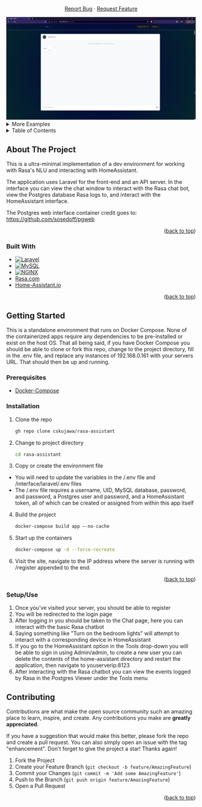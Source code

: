 <div align="center">
  <p align="center">
    <a href="https://github.com/othneildrew/Best-README-Template/issues">Report Bug</a>
    ·
    <a href="https://github.com/othneildrew/Best-README-Template/issues">Request Feature</a>
  </p>
</div>

 <img src="https://github.com/cskujawa/rasa-assistant/blob/main/rasa-assistant-2.png" name="chat">
<details>
  <summary>More Examples</summary>
  <img src="https://github.com/cskujawa/rasa-assistant/blob/main/rasa-assistant-1.png" name="login">
  <img src="https://github.com/cskujawa/rasa-assistant/blob/main/rasa-assistant-3.png" name="home-assistant">
  <img src="https://github.com/cskujawa/rasa-assistant/blob/main/rasa-assistant-4.png" name="postgres-viewer">
</details>

<!-- TABLE OF CONTENTS -->
<details>
  <summary>Table of Contents</summary>
  <ol>
    <li>
      <a href="#about-the-project">About The Project</a>
      <ul>
        <li><a href="#built-with">Built With</a></li>
      </ul>
    </li>
    <li>
      <a href="#getting-started">Getting Started</a>
      <ul>
        <li><a href="#prerequisites">Prerequisites</a></li>
        <li><a href="#installation">Installation</a></li>
      </ul>
    </li>
  </ol>
</details>


<!-- ABOUT THE PROJECT -->
## About The Project
This is a ultra-minimal implementation of a dev environment for working with Rasa's NLU and interacting with HomeAssistant.

The application uses Laravel for the front-end and an API server. In the interface you can view the chat window to interact with the Rasa chat bot, view the Postgres database Rasa logs to, and interact with the HomeAssistant interface. 

The Postgres web interface container credit goes to:
https://github.com/sosedoff/pgweb

<p align="right">(<a href="#top">back to top</a>)</p>


### Built With

* [![Laravel][Laravel.com]][Laravel-url]
* [![MySQL][Mysql.com]][Mysql-url]
* [![NGINX][NGINX.com]][Nginx-url]
* <a href="Rasa.com">Rasa.com</a>
* <a href="Home-Assistant.io">Home-Assistant.io</a>

<p align="right">(<a href="#top">back to top</a>)</p>



<!-- GETTING STARTED -->
## Getting Started

This is a standalone environment that runs on Docker Compose. None of the containerized apps require any dependencies to be pre-installed or exist on the host OS. That all being said, if you have Docker Compose you should be able to clone or fork this repo, change to the project directory, fill in the .env file, and replace any instances of 192.168.0.161 with your servers URL. That should then be up and running.

### Prerequisites

* <a href="https://docs.docker.com/compose/">Docker-Compose</a>

### Installation

1. Clone the repo
   ```sh
   gh repo clone cskujawa/rasa-assistant
   ```
2. Change to project directory
   ```sh
   cd rasa-assistant
   ```
3. Copy or create the environment file
* You will need to update the variables in the /.env file and /interface/laravel/.env files
* The /.env file requires a username, UID, MySQL database, password, and password, a Postgres user and password, and a HomeAssistant token, all of which can be created or assigned from within this app itself
4. Build the project
   ```sh
   docker-compose build app –-no-cache
   ```
5. Start up the containers
   ```sh
   docker-compose up -d --force-recreate
   ```
10. Visit the site, navigate to the IP address where the server is running with /register appended to the end.
   
<p align="right">(<a href="#top">back to top</a>)</p>

### Setup/Use

1. Once you've visited your server, you should be able to register
2. You will be redirected to the login page
3. After logging in you should be taken to the Chat page, here you can interact with the basic Rasa chatbot
4. Saying something like "Turn on the bedroom lights" will attempt to interact with a corresponding device in HomeAssistant
5. If you go to the HomeAssistant option in the Tools drop-down you will be able to sign in using Admin/admin, to create a new user you can delete the contents of the home-assistant directory and restart the application, then navigate to youserverip:8123
6. After interacting with the Rasa chatbot you can view the events logged by Rasa in the Postgres Viewer under the Tools menu

<!-- CONTRIBUTING -->
## Contributing

Contributions are what make the open source community such an amazing place to learn, inspire, and create. Any contributions you make are **greatly appreciated**.

If you have a suggestion that would make this better, please fork the repo and create a pull request. You can also simply open an issue with the tag "enhancement".
Don't forget to give the project a star! Thanks again!

1. Fork the Project
2. Create your Feature Branch (`git checkout -b feature/AmazingFeature`)
3. Commit your Changes (`git commit -m 'Add some AmazingFeature'`)
4. Push to the Branch (`git push origin feature/AmazingFeature`)
5. Open a Pull Request

<p align="right">(<a href="#top">back to top</a>)</p>

<!-- MARKDOWN LINKS & IMAGES -->
<!-- https://www.markdownguide.org/basic-syntax/#reference-style-links -->

[Laravel.com]: https://img.shields.io/badge/Laravel-FF2D20?style=for-the-badge&logo=laravel&logoColor=white
[Laravel-url]: https://laravel.com
[Mysql.com]: https://img.shields.io/badge/MySQL-005C84?style=for-the-badge&logo=mysql&logoColor=white
[Mysql-url]: https://mysql.com
[NGINX.com]: https://img.shields.io/badge/nginx-%23009639.svg?style=for-the-badge&logo=nginx&logoColor=white
[Nginx-url]: https://nginx.com
